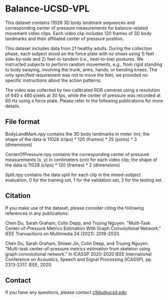 # Balance-UCSD-VPL
 
This dataset contains 11028 3D body landmark sequences and corresponding center of pressure measurements for balance-related movement video clips. Each video clip includes 120 frames of 3D body landmarks and their affiliated center of pressure position.

This dataset includes data from 21 healthy adults. During the collection phase, each subject stood on the force plate with no shoes using 1) feet side-by-side and 2) feet-in-tandem (i.e., heel-to-toe) postures. We instructed subjects to perform random movements, e.g., from rigid standing to body swaying, involving the trunk, arms, hands, or bending knees. The only specified requirement was not to move the feet; we provided no specific instructions about the action patterns.

The video was collected by two calibrated RGB cameras using a resolution of 640 x 480 pixels at 30 fps, while the center of pressure was recorded at 60 Hz using a force plate. Please refer to the following publications for more details.

## File format
BodyLandMark.npy contains the 3D body landmarks in meter (m); the shape of the data is 11028 (clips) * 120 (frames) * 25 (joints) * 3 (dimensions)

CenterOfPressure.npy contains the corresponding center of pressure measurements (x, y) in centimeters (cm) for each video clip; the shape of the data is 11028 (clips) * 120 (frames) * 2 (dimensions)

Split.npy contains the data split for each clip in the mixed-subject evaluation, 0 for the training set, 1 for the validation set, 2 for the testing set.

## Citation

If you make use of the dataset, please consider citing the following references in any publications:

Chen Du, Sarah Graham, Colin Depp, and Truong Nguyen. "Multi-Task Center-of-Pressure Metrics Estimation With Graph Convolutional Network." IEEE Transactions on Multimedia 24 (2021): 2018-2033.

Chen Du, Sarah Graham, Shiwei Jin, Colin Depp, and Truong Nguyen. "Multi-task center-of-pressure metrics estimation from skeleton using graph convolutional network." In ICASSP 2020-2020 IEEE International Conference on Acoustics, Speech and Signal Processing (ICASSP), pp. 2313-2317. IEEE, 2020.


## Contact
If you have any questions, please contact c9du@ucsd.edu
